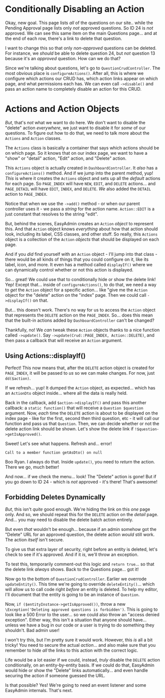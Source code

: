 # Conditionally Disabling an Action

Okay, new goal. This page lists *all* of the questions on our site.. while the
Pending Approval page lists only *not* approved questions. So ID 24 is *not*
approved. We can see this same item on the main Questions page... and at the end
of each row, there's a link to delete that question.

I want to change this so that only *non-approved* questions can be deleted.
For instance, we *should* be able to delete question 24, but *not* question 13
because it's an *approved* question. How can we do that?

Since we're talking about questions, let's go to `QuestionCrudController`. The
most obvious place is `configureActions()`. After all, this is where we configure
which actions our CRUD has, which action links appear on which page, and what
permissions each has. We can even call `->disable()` and pass an action name to
completely disable an action for this CRUD.

# Actions and Action Objects

*But*, that's *not* what we want to do here. We don't want to disable the "delete"
action *everywhere*, we just want to disable it for *some* of our questions. To figure
out how to do that, we need to talk more about the `Actions` and `Action` classes.

The `Actions` class is basically a container that says which actions should be on
which page. So it knows that on our index page, we want to have a "show" or
"detail" action, "Edit" action, and "Delete" action.

This `Actions` object is actually created in `DashboardController`. It *also* has
a `configureActions()` method. And if we jump into the parent method, yup! *This*
is where it creates the `Actions` object and sets up all the *default* actions for
each page. So `PAGE_INDEX` will have `NEW`, `EDIT`, and `DELETE` actions... and
`PAGE_DETAIL` will have `EDIT`, `INDEX`, and `DELETE`. *We* also added the
`DETAIL` action to `PAGE_INDEX`.

Notice that when we use the `->add()` method - or when our parent controller uses
it - we pass a *string* for the action name. `Action::EDIT` is a just constant that
resolves to the string "edit".

But, behind the scenes, EasyAdmin creates an `Action` *object* to represent this.
And that `Action` object knows *everything* about how that action should look,
including its label, CSS classes, and other stuff. So really, this `Actions` object
is a collection of the `Action` *objects* that should be displayed on each page.

And if you *did* find yourself with an `Action` object - I'll jump into that class -
there would be all kinds of things that you could configure on it, like its label,
icon, and more. It even has a method called `displayIf()` where we can dynamically
control whether or not this action is displayed.

So... great! We could use that to conditionally hide or show the delete link!
Yep! Except that... inside of `configureActions()`, to do that, we need a way
to *get* the `Action` object for a specific action... like "give me the `Action`
object for the "delete" action on the "index" page. Then we could call
`->displayIf()` on that.

But... this doesn't work. There's no way for us to access the `Action` object
that represents the `DELETE` action on the `PAGE_INDEX`. So... does this mean
that the built-in actions added by `DashboardController` can't be changed?

Thankfully, no! We *can* tweak these `Action` objects thanks to a nice
function called `->update()`. Say `->update(Crud::PAGE_INDEX, Action::DELETE)`,
and then pass a callback that will receive an `Action` argument.

## Using Actions::displayIf()

Perfect! This now means that, after the `DELETE` action object is created for
`PAGE_INDEX`, it will be passed to *us* so we can make changes. For now, just
`dd($action)`.

If we refresh... yup! It dumped the `Action` object, as expected... which has an
`ActionDto` object inside... where all the data is really held.

Back in the callback, add `$action->displayIf()` and pass this another callback:
a `static function()` that will receive a `Question $question` argument. Now,
*each* time the `DELETE` action is about to be displayed on the index page - like
for the first, second then third question, etc - it will call our function and
pass us that `Question`. Then, we can decide whether or not the delete action
link should be shown. Let's show the delete link if `!$question->getIsApproved()`.

Sweet! Let's see what happens. Refresh and... error!

```
Call to a member function getAsDto() on null
```

Boo Ryan. I always do that. Inside `update()`, you need to *return* the action. There
we go, much better!

And now... if we check the menu... look! The "Delete" action is gone! But if you
go down to ID 24 - which is *not* approved - it's there! That's awesome!

## Forbidding Deletes Dynamically

*But*, this isn't *quite* good enough. We're hiding the link on this *one* page
only. And so, we should repeat this for the `DELETE` action on the *detail* page.
And... you may need to disable the delete batch action entirely.

But even *that* wouldn't be enough... because if an admin somehow got the "Delete"
URL for an approved question, the delete action *would* still work. The action
*itself* isn't secure.

To give us that extra layer of security, right before an entity is deleted, let's
check to see if it's approved. And if it *is*, we'll throw an exception.

To test this, temporarily comment-out this logic and `return true`... so that the
delete link *always* shows. Back to the Questions page... got it!

Now go to the bottom of `QuestionCrudController`. Earlier we overrode `updateEntity()`.
This time we're going to override `deleteEntity()`... which will allow us to call
code right *before* an entity is deleted. To help my editor, I'll document that
the entity is going to be an instance of `Question`.

Now, `if ($entityInstance->getIsApproved())`, throw a new
`\Exception('Deleting approved questions is forbidden')`. This is going
to look like a 500 Error to the user... so we could also throw an "access denied
exception". Either way, this isn't a situation that anyone should have... unless
we have a bug in our code or a user is trying to do something they shouldn't.
Bad admin user!

I won't try this, but I'm pretty sure it would work. However, this *is* all
a bit tricky! You need to secure the actual *action*... and also make sure that
you remember to hide *all* the links to this action with the correct logic.

Life would be a lot easier if we could, instead, *truly* disable the `DELETE` action
conditionally, on an entity-by-entity basis. If we could do that, EasyAdmin would
hide or show the "Delete" links automatically... and even handle securing the
action if someone guessed the URL.

Is that possible? Yes! We're going to need an event listener and some EasyAdmin
internals. That's next.
